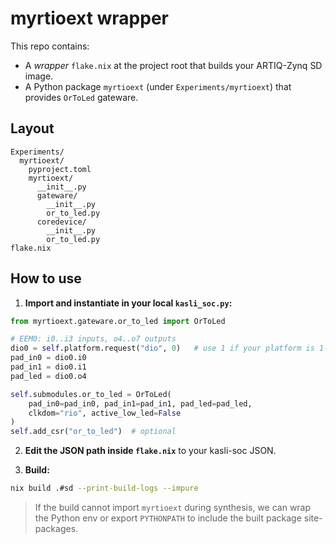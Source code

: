 # myrtioext wrapper

This repo contains:
- A *wrapper* `flake.nix` at the project root that builds your ARTIQ-Zynq SD image.
- A Python package `myrtioext` (under `Experiments/myrtioext`) that provides `OrToLed` gateware.

## Layout
```
Experiments/
  myrtioext/
    pyproject.toml
    myrtioext/
      __init__.py
      gateware/
        __init__.py
        or_to_led.py
      coredevice/
        __init__.py
        or_to_led.py
flake.nix
```

## How to use

1) **Import and instantiate in your local `kasli_soc.py`:**
```python
from myrtioext.gateware.or_to_led import OrToLed

# EEM0: i0..i3 inputs, o4..o7 outputs
dio0 = self.platform.request("dio", 0)   # use 1 if your platform is 1-based
pad_in0 = dio0.i0
pad_in1 = dio0.i1
pad_led = dio0.o4

self.submodules.or_to_led = OrToLed(
    pad_in0=pad_in0, pad_in1=pad_in1, pad_led=pad_led,
    clkdom="rio", active_low_led=False
)
self.add_csr("or_to_led")  # optional
```

2) **Edit the JSON path inside `flake.nix`** to your kasli-soc JSON.

3) **Build:**
```bash
nix build .#sd --print-build-logs --impure
```

> If the build cannot import `myrtioext` during synthesis, we can wrap the Python env
> or export `PYTHONPATH` to include the built package site-packages.
